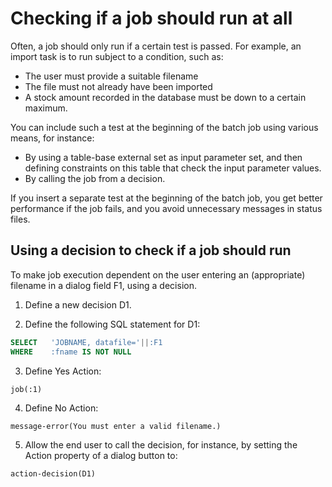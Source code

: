 # Checking if a job should run at all

Often, a job should only run if a certain test is passed. For example, an import task is to run subject to a condition, such as:

- The user must provide a suitable filename
- The file must not already have been imported
- A stock amount recorded in the database must be down to a certain maximum.

You can include such a test at the beginning of the batch job using various means, for instance:

- By using a table-base external set as input parameter set, and then defining constraints on this table that check the input parameter values.
- By calling the job from a decision.

If you insert a separate test at the beginning of the batch job, you get better performance if the job fails, and you avoid unnecessary messages in status files.

## Using a decision to check if a job should run

To make job execution dependent on the user entering an (appropriate) filename in a dialog field F1, using a decision.

1. Define a new decision D1.

2. Define the following SQL statement for D1:

```sql
SELECT   'JOBNAME, datafile='||:F1
WHERE    :fname IS NOT NULL

```

3. Define Yes Action:

```
job(:1)

```

4. Define No Action:

```
message-error(You must enter a valid filename.)

```

5. Allow the end user to call the decision, for instance, by setting the Action property of a dialog button to:

```
action-decision(D1)

```